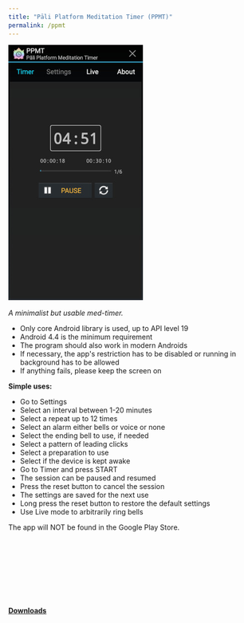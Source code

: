 ```yaml
---
title: "Pāli Platform Meditation Timer (PPMT)"
permalink: /ppmt
---
```


![PPMT](/assets/images/ppmt-timer.jpg)


*A minimalist but usable med-timer.*
- Only core Android library is used, up to API level 19
- Android 4.4 is the minimum requirement
- The program should also work in modern Androids
- If necessary, the app's restriction has to be disabled or running in background has to be allowed
- If anything fails, please keep the screen on

**Simple uses:**
- Go to Settings
- Select an interval between 1-20 minutes
- Select a repeat up to 12 times
- Select an alarm either bells or voice or none
- Select the ending bell to use, if needed
- Select a pattern of leading clicks
- Select a preparation to use
- Select if the device is kept awake
- Go to Timer and press START
- The session can be paused and resumed
- Press the reset button to cancel the session
- The settings are saved for the next use
- Long press the reset button to restore the default settings
- Use Live mode to arbitrarily ring bells

The app will NOT be found in the Google Play Store.

[**Downloads**](https://github.com/bhaddacak/ppmt/releases) <svg class="icon"><use xlink:href="/assets/fontawesome/custom.svg#github-alt"></use></svg>

